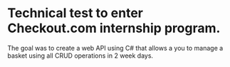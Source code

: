 # Technical test to enter Checkout.com internship program.

The goal was to create a web API using C# that allows a you to manage a basket using all CRUD operations in 2 week days.
